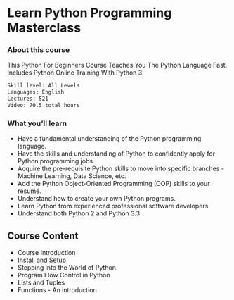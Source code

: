 # Learn Python Programming Masterclass

### About this course
This Python For Beginners Course Teaches You The Python Language Fast. Includes Python Online Training With Python 3

```bash
Skill level: All Levels
Languages: English
Lectures: 521
Video: 70.5 total hours
```

### What you’ll learn

- Have a fundamental understanding of the Python programming language.
- Have the skills and understanding of Python to confidently apply for Python programming jobs.
- Acquire the pre-requisite Python skills to move into specific branches - Machine Learning, Data Science, etc.
- Add the Python Object-Oriented Programming (OOP) skills to your résumé.
- Understand how to create your own Python programs.
- Learn Python from experienced professional software developers.
- Understand both Python 2 and Python 3.3


## Course Content

- Course Introduction
- Install and Setup
- Stepping into the World of Python
- Program Flow Control in Python
- Lists and Tuples
- Functions - An introduction

